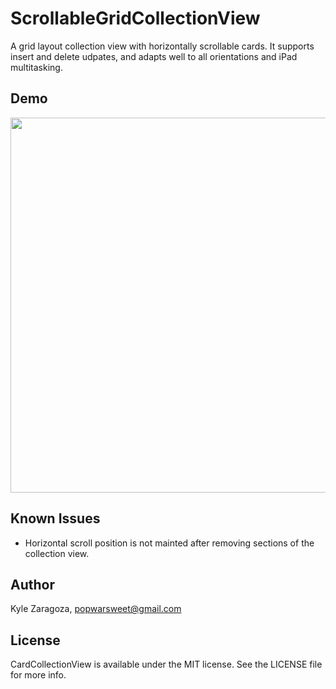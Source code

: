 # ScrollableGridCollectionView

A grid layout collection view with horizontally scrollable cards. It supports insert and delete udpates, and adapts well to all orientations and iPad multitasking.

## Demo
<img src="https://github.com/popwarsweet/ScrollableGridCollectionView/blob/master/demo.gif" width="600">

## Known Issues
- Horizontal scroll position is not mainted after removing sections of the collection view.

## Author

Kyle Zaragoza, popwarsweet@gmail.com

## License

CardCollectionView is available under the MIT license. See the LICENSE file for more info.


